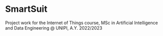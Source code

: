 # SmartSuit

Project work for the Internet of Things course, MSc in Artificial Intelligence and Data Engineering @ UNIPI, A.Y. 2022/2023
